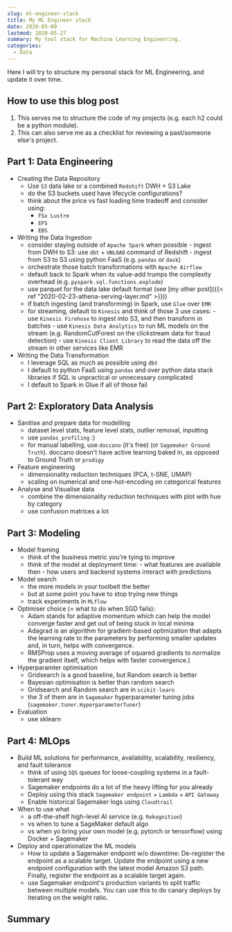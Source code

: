 ```yaml
---
slug: ml-engineer-stack
title: My ML Engineer stack
date: 2020-05-09
lastmod: 2020-05-27
summary: My tool stack for Machine Learning Engineering.
categories:
  - Data
---
```


Here I will try to structure my personal stack for ML Engineering, and update it over time.

## How to use this blog post

1. This serves me to structure the code of my projects (e.g. each h2 could be a python module).
1. This can also serve me as a checklist for reviewing a past/someone else's project.

## Part 1: Data Engineering

- Creating the Data Repository
  - Use `S3` data lake or a combined `Redshift` DWH + S3 Lake
  - do the S3 buckets used have lifecycle configurations?
  - think about the price vs fast loading time tradeoff and consider using:
      - `FSx Lustre`
      - `EFS`
      - `EBS`
- Writing the Data Ingestion
  - consider staying outside of `Apache Spark` when possible
        - ingest from DWH to S3: use `dbt` + `UNLOAD` command of Redshift
        - ingest from S3 to S3 using python FaaS (e.g. `pandas` or `dask`)
  - orchestrate those batch transformations with `Apache Airflow`
  - default back to Spark when its value-add trumps the complexity overhead (e.g. `pyspark.sql.functions.explode`)
  - use parquet for the data lake default format (see [my other post]({{< ref "2020-02-23-athena-serving-layer.md" >}}))
  - if batch ingesting (and transforming) in Spark, use `Glue` over `EMR`
  - for streaming, default to `Kinesis` and think of those 3 use cases:
        - use `Kinesis Firehose` to ingest into S3, and then transform in batches
        - use `Kinesis Data Analytics` to run ML models on the stream
        (e.g. RandomCutForest on the clickstream data for fraud detection)
        - use `Kinesis Client Library` to read the data off the stream in other services like EMR
- Writing the Data Transformation
    - I leverage SQL as much as possible using `dbt`
    - I default to python FaaS using `pandas` and over python data stack libraries
        if SQL is unpractical or unnecessary complicated
    - I default to Spark in Glue if all of those fail

## Part 2: Exploratory Data Analysis

- Sanitise and prepare data for modelling
  - dataset level stats, feature level stats, outlier removal, inputting
  - use `pandas_profiling` :)
  - for manual labelling, use `doccano` (it's free) (or `Sagemaker Ground Truth`).
    doccano doesn't have active learning baked in, as opposed to Ground Truth or `prodigy`
- Feature engineering
  - dimensionality reduction techniques (PCA, t-SNE, UMAP)
  - scaling on numerical and one-hot-encoding on categorical features
- Analyse and Visualise data
  - combine the dimensionality reduction techniques with plot with hue by category
  - use confusion matrices a lot

## Part 3: Modeling

- Model framing
  - think of the business metric you're tying to improve
  - think of the model at deployment time:
        - what features are available then
        - how users and backend systems interact with predictions
- Model search
  - the more models in your toolbelt the better
  - but at some point you have to stop trying new things
  - track experiments in `MLflow`
- Optimiser choice (= what to do when SGD fails):
  - Adam stands for adaptive momentum which can help the model converge faster
    and get out of being stuck in local minima
  - Adagrad is an algorithm for gradient-based optimization that adapts the learning rate to the parameters
    by performing smaller updates and, in turn, helps with convergence.
  - RMSProp uses a moving average of
    squared gradients to normalize the gradient itself, which helps with faster convergence.)
- Hyperparamter optimisation
  - Gridsearch is a good baseline, but Random search is better
  - Bayesian optimisation is better than random search
  - Gridsearch and Random search are in `scikit-learn`
  - the 3 of them are in `Sagemaker` hyperparameter tuning jobs (`sagemaker.tuner.HyperparameterTuner`)
- Evaluation
  - use sklearn

## Part 4: MLOps

- Build ML solutions for performance, availability, scalability, resiliency, and fault tolerance
  - think of using `SQS` queues for loose-coupling systems in a fault-tolerant way
  - Sagemaker endpoints do a lot of the heavy lifting for you already
  - Deploy using this stack `Sagemaker endpoint` + `Lambda` + `API Gateway`
  - Enable historical Sagemaker logs using `Cloudtrail`
- When to use what
  - a off-the-shelf high-level AI service (e.g. `Rekognition`)
  - vs when to tune a SageMaker default algo
  - vs when yo bring your own model (e.g. pytorch or tensorflow) using Docker + Sagemaker
- Deploy and operationalize the ML models
  - How to update a Sagemaker endpoint w/o downtime: De-register the endpoint as a scalable target.
    Update the endpoint using a new endpoint configuration with the latest model Amazon S3 path.
    Finally, register the endpoint as a scalable target again.
  - use Sagemaker endpoint's production variants to split traffic between multiple models.
    You can use this to do canary deploys by iterating on the weight ratio.

## Summary

<a frameborder="0" data-theme="dark" data-layers="1,2,3,4" data-stack-embed="true" href="https://embed.stackshare.io/stacks/embed/6c1542c267aa96964578262a793c2c"/></a><script async src="https://cdn1.stackshare.io/javascripts/client-code.js" charset="utf-8"></script>
